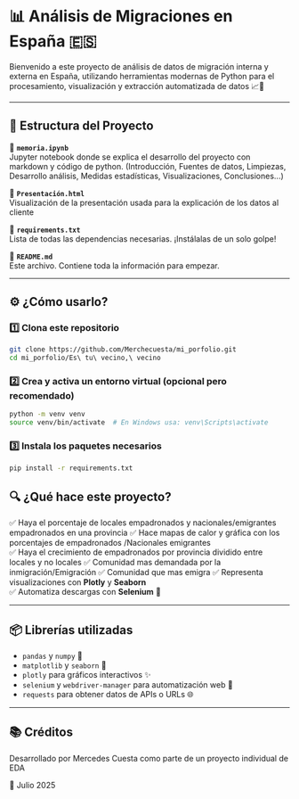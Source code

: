 
# 📊 Análisis de Migraciones en España 🇪🇸

Bienvenido a este proyecto de análisis de datos de migración interna y externa en España, utilizando herramientas modernas de Python para el procesamiento, visualización y extracción automatizada de datos 📈🧪

---

## 🧰 Estructura del Proyecto

📁 **`memoria.ipynb`**  
Jupyter notebook donde se explica el desarrollo del proyecto con markdown y código de python. (Introducción, Fuentes de datos, Limpiezas, Desarrollo análisis, Medidas estadísticas, Visualizaciones, Conclusiones...)

📁 **`Presentación.html`**  
Visualización de la presentación usada para la explicación de los datos al cliente

📁 **`requirements.txt`**  
Lista de todas las dependencias necesarias. ¡Instálalas de un solo golpe!

📁 **`README.md`**  
Este archivo. Contiene toda la información para empezar.

---

## ⚙️ ¿Cómo usarlo?

### 1️⃣ Clona este repositorio

```bash
git clone https://github.com/Merchecuesta/mi_porfolio.git
cd mi_porfolio/Es\ tu\ vecino,\ vecino
```

### 2️⃣ Crea y activa un entorno virtual (opcional pero recomendado)

```bash
python -m venv venv
source venv/bin/activate  # En Windows usa: venv\Scripts\activate
```

### 3️⃣ Instala los paquetes necesarios

```bash
pip install -r requirements.txt
```


## 🔍 ¿Qué hace este proyecto?

✅ Haya el porcentaje de locales empadronados y nacionales/emigrantes empadronados en una provincia
✅ Hace mapas de calor y gráfica con los porcentajes de empadronados /Nacionales emigrantes  
✅ Haya el crecimiento de empadronados por provincia dividido entre locales y no locales
✅ Comunidad mas demandada por la inmigración/Emigración
✅ Comunidad que mas emigra
✅ Representa visualizaciones con **Plotly** y **Seaborn**  
✅ Automatiza descargas con **Selenium** 🚀

---

## 📦 Librerías utilizadas

- `pandas` y `numpy` 🧮
- `matplotlib` y `seaborn` 🎨
- `plotly` para gráficos interactivos ✨
- `selenium` y `webdriver-manager` para automatización web 🤖
- `requests` para obtener datos de APIs o URLs 🌐

---
## 📚 Créditos

Desarrollado por Mercedes Cuesta como parte de un proyecto individual de EDA 

📕 Julio 2025
